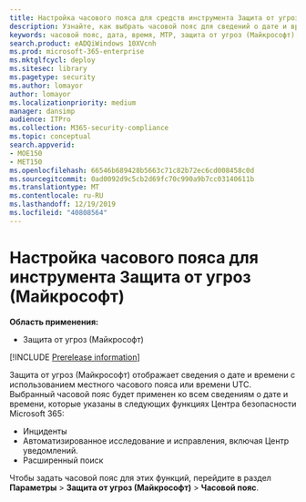 ```yaml
---
title: Настройка часового пояса для средств инструмента Защита от угроз (Майкрософт)
description: Узнайте, как выбрать часовой пояс для сведений о дате и времени, связанных с инцидентами, автоматизированным исследованием, исправлениями и расширенным поиском.
keywords: часовой пояс, дата, время, MTP, защита от угроз (Майкрософт), M365, безопасность, инциденты, автоматизированное исследование и реагирование, AIR, расширенный поиск
search.product: eADQiWindows 10XVcnh
ms.prod: microsoft-365-enterprise
ms.mktglfcycl: deploy
ms.sitesec: library
ms.pagetype: security
ms.author: lomayor
author: lomayor
ms.localizationpriority: medium
manager: dansimp
audience: ITPro
ms.collection: M365-security-compliance
ms.topic: conceptual
search.appverid:
- MOE150
- MET150
ms.openlocfilehash: 66546b689428b5663c71c82b72ec6cd008458c0d
ms.sourcegitcommit: 0ad0092d9c5cb2d69fc70c990a9b7cc03140611b
ms.translationtype: MT
ms.contentlocale: ru-RU
ms.lasthandoff: 12/19/2019
ms.locfileid: "40808564"
---
```

# <a name="set-the-time-zone-for-microsoft-threat-protection"></a>Настройка часового пояса для инструмента Защита от угроз (Майкрософт)

**Область применения:**
- Защита от угроз (Майкрософт)

[!INCLUDE [Prerelease information](../includes/prerelease.md)]

Защита от угроз (Майкрософт) отображает сведения о дате и времени с использованием местного часового пояса или времени UTC. Выбранный часовой пояс будет применен ко всем сведениям о дате и времени, которые указаны в следующих функциях Центра безопасности Microsoft 365:
- Инциденты
- Автоматизированное исследование и исправления, включая Центр уведомлений.
- Расширенный поиск

Чтобы задать часовой пояс для этих функций, перейдите в раздел **Параметры** > **Защита от угроз (Майкрософт)** > **Часовой пояс**.